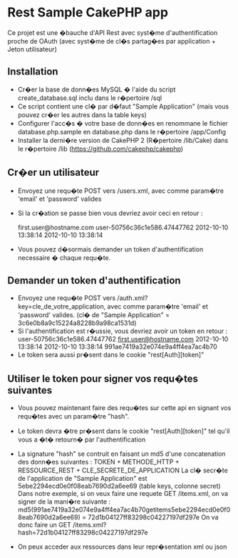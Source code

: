 Rest Sample CakePHP app
=======================

Ce projet est une �bauche d'API Rest avec syst�me d'authentification proche de OAuth (avec syst�me de cl�s partag�es par application + Jeton utilisateur)

Installation
------------

* Cr�er la base de donn�es MySQL � l'aide du script create_database.sql inclu dans le r�pertoire /sql
* Ce script contient une cl� par d�faut "Sample Application" (mais vous pouvez cr�er les autres dans la table keys)
* Configurer l'acc�s � votre base de donn�es en renommane le fichier database.php.sample en database.php dans le r�pertoire /app/Config
* Installer la derni�re version de CakePHP 2 (R�pertoire /lib/Cake) dans le r�pertoire /lib (https://github.com/cakephp/cakephp)

Cr�er un utilisateur
--------------------

* Envoyez une requ�te POST vers /users.xml, avec comme param�tre 'email' et 'password' valides
* Si la cr�ation se passe bien vous devriez avoir ceci en retour :
    <?xml version="1.0" encoding="UTF-8"?>
    <response>
        <user>
            <email>first.user@hostname.com</email>
            <id>user-50756c36c1e586.47447762</id>
            <updated>2012-10-10 13:38:14</updated>
            <created>2012-10-10 13:38:14</created>
        </user>
    </response>

* Vous pouvez d�sormais demander un token d'authentification necessaire � chaque requ�te.

Demander un token d'authentification
------------------------------------

* Envoyez une requ�te POST vers /auth.xml?key=cle_de_votre_application, avec comme param�tre 'email' et 'password' valides. (cl� de "Sample Application" = 3c6e0b8a9c15224a8228b9a98ca1531d)
* Si l'authentification est r�ussie, vous devriez avoir un token en retour :
    <response>
        <user>
            <id>user-50756c36c1e586.47447762</id>
            <email>first.user@hostname.com</email>
            <created>2012-10-10 13:38:14</created>
            <updated>2012-10-10 13:38:14</updated>
        </user>
        <token>991ae7419a32e074e9a4ff4ea7ac4b70</token>
    </response>
* Le token sera aussi pr�sent dans le cookie "rest[Auth][token]"

Utiliser le token pour signer vos requ�tes suivantes
----------------------------------------------------

* Vous pouvez maintenant faire des requ�tes sur cette api en signant vos requ�tes avec un param�tre "hash".
* Le token devra �tre pr�sent dans le cookie "rest[Auth][token]" tel qu'il vous a �t� retourn� par l'authentification
* La signature "hash" se contruit en faisant un md5 d'une concatenation des donn�es suivantes :
TOKEN + METHODE_HTTP + RESSOURCE_REST + CLE_SECRETE_DE_APPLICATION
La cl� secr�te de l'application de "Sample Application" est 5ebe2294ecd0e0f08eab7690d2a6ee69 (table keys, colonne secret)
Dans notre exemple, si on veux faire une requete GET /items.xml, on va signer de la mani�re suivante :
    md5(991ae7419a32e074e9a4ff4ea7ac4b70getitems5ebe2294ecd0e0f08eab7690d2a6ee69) = 72d1b04127ff83298c04227197df297e
On va donc faire un GET /items.xml?hash=72d1b04127ff83298c04227197df297e

* On peux acceder aux ressources dans leur repr�sentation xml ou json